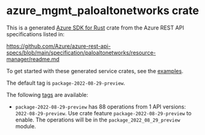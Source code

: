 # azure_mgmt_paloaltonetworks crate

This is a generated [Azure SDK for Rust](https://github.com/Azure/azure-sdk-for-rust) crate from the Azure REST API specifications listed in:

https://github.com/Azure/azure-rest-api-specs/blob/main/specification/paloaltonetworks/resource-manager/readme.md

To get started with these generated service crates, see the [examples](https://github.com/Azure/azure-sdk-for-rust/blob/main/services/README.md#examples).

The default tag is `package-2022-08-29-preview`.

The following [tags](https://github.com/Azure/azure-sdk-for-rust/blob/main/services/tags.md) are available:

- `package-2022-08-29-preview` has 88 operations from 1 API versions: `2022-08-29-preview`. Use crate feature `package-2022-08-29-preview` to enable. The operations will be in the `package_2022_08_29_preview` module.
